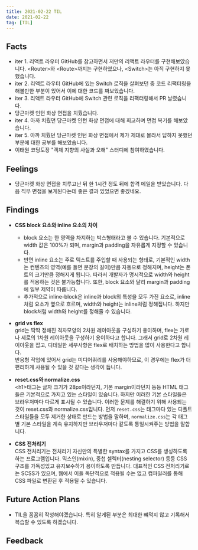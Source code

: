 ```yaml
---
title: 2021-02-22 TIL
date: 2021-02-22
tag: [TIL]
---
```


## Facts

- iter 1. 리액트 라우터 GitHub를 참고하면서 저만의 리액트 라우터를 구현해보았습니다. \<Router\>와 \<Route\>까지는 구현하였으나, \<Switch\>는 아직 구현하지 못했습니다.
- iter 2. 리액트 라우터 GitHub에 있는 Switch 로직을 살펴보던 중 코드 리팩터링을 해볼만한 부분이 있어서 이에 대한 코드를 짜보았습니다.
- iter 3. 리액트 라우터 GitHub에 Switch 관련 로직을 리팩터링해서 PR 날렸습니다.
- 당근마켓 인턴 화상 면접을 치뤘습니다.
- iter 4. 아까 치뤘던 당근마켓 인턴 화상 면접에 대해 회고하며 면접 복기를 해보았습니다.
- iter 5. 아까 치뤘던 당근마켓 인턴 화상 면접에서 제가 제대로 몰라서 답하지 못했던 부분에 대한 공부를 해보았습니다.
- 이태원 코딩도장 "객체 지향의 사실과 오해" 스터디에 참여하였습니다.

## Feelings

- 당근마켓 화상 면접을 치루고난 뒤 한 1시간 정도 뒤에 합격 메일을 받았습니다. 다음 직무 면접을 보게된다는데 좋은 결과 있었으면 좋겠네요.

## Findings

- **CSS block 요소와 inline 요소의 차이**  
  - block 요소는 한 영역을 차지하는 박스형태라고 볼 수 있습니다. 기본적으로 width 값은 100%가 되며, margin과 padding을 자유롭게 지정할 수 있습니다.  
  - 반면 inline 요소는 주로 텍스트를 주입할 때 사용되는 형태로, 기본적인 width는 컨텐츠의 영역(예를 들면 문장의 길이)만큼 자동으로 정해지며, height는 폰트의 크기만큼 정해지게 됩니다. 따라서 개발자가 명시적으로 width와 height를 적용하는 것은 불가능합니다. 또한, block 요소와 달리 margin과 padding에 일부 제약이 따릅니다.  
  - 추가적으로 inline-block은 inline과 block의 특성을 모두 가진 요소로, inline처럼 요소가 옆으로 흐르며, width와 height는 inline처럼 정해집니다. 하지만 block처럼 width와 height를 정해줄 수 있습니다.

- **grid vs flex**  
  grid는 딱딱 정해진 격자모양의 2차원 레이아웃을 구성하기 용이하며, flex는 가로나 세로의 1차원 레이아웃을 구성하기 용이하다고 합니다. 그래서 grid로 2차원 레이아웃을 잡고, 디테일한 세부사항은 flex로 배치하는 방법을 많이 사용한다고 합니다.  
  반응형 작업에 있어서 grid는 미디어쿼리를 사용해야하므로, 이 경우에는 flex가 더 편리하게 사용될 수 있을 것 같다는 생각이 듭니다.

- **reset.css와 normalize.css**  
  \<h1\>태그는 글자 크기가 28px이라던지, 기본 margin이라던지 등등 HTML 태그들은 기본적으로 가지고 있는 스타일이 있습니다. 하지만 이러한 기본 스타일들은 브라우저마다 다르게 표시될 수 있습니다. 이러한 문제를 해결하기 위해 사용되는 것이 reset.css와 normalize.css입니다.
  먼저 `reset.css`는 태그마다 있는 디폴트 스타일들을 모두 제거한 상태로 만드는 방법을 말하며, `normalize.css`는 각 태그별 기본 스타일을 계속 유지하지만 브라우저마다 같도록 통일시켜주는 방법을 말합니다.

- **CSS 전처리기**  
  CSS 전처리기는 전처리기 자신만의 특별한 syntax를 가지고 CSS를 생성하도록 하는 프로그램입니다. 믹스인(mixin), 중첩 셀렉터(nesting selector) 등등 CSS 구조를 가독성있고 유지보수하기 용이하도록 만듭니다. 대표적인 CSS 전처리기로는 SCSS가 있으며, 웹에서 이들 독단적으로 적용될 수는 없고 컴파일러를 통해 CSS 파일로 변환된 후 적용될 수 있습니다.

## Future Action Plans

- TIL을 꼼꼼히 작성해야겠습니다. 특히 알게된 부분은 최대한 뺴먹지 않고 기록해서 복습할 수 있도록 하겠습니다.

## Feedback
